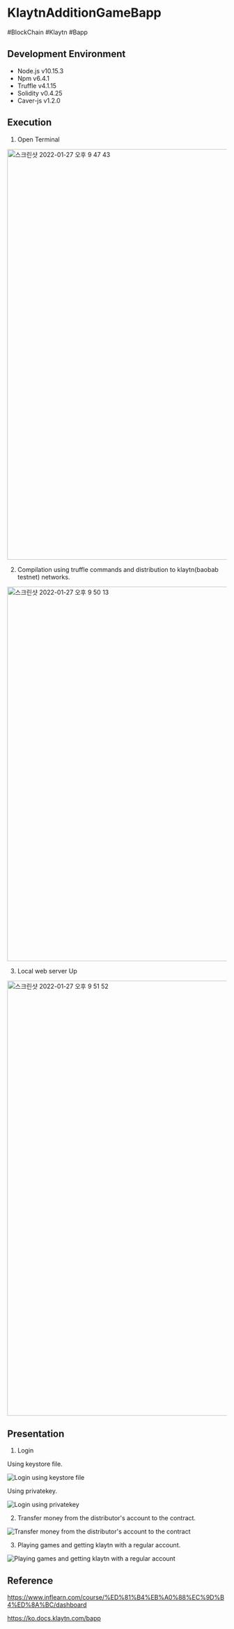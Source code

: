# KlaytnAdditionGameBapp
#BlockChain
#Klaytn
#Bapp

## Development Environment
* Node.js v10.15.3
* Npm v6.4.1
* Truffle v4.1.15
* Solidity v0.4.25
* Caver-js v1.2.0

## Execution
1. Open Terminal
<img width="942" alt="스크린샷 2022-01-27 오후 9 47 43" src="https://user-images.githubusercontent.com/64346003/151361876-661cde1f-e500-4a6b-be19-4e7630543a2c.png">

2. Compilation using truffle commands and distribution to klaytn(baobab testnet) networks.
<img width="859" alt="스크린샷 2022-01-27 오후 9 50 13" src="https://user-images.githubusercontent.com/64346003/151362235-a12d8302-0453-4d5a-84ed-59eafe324947.png">

3. Local web server Up
<img width="998" alt="스크린샷 2022-01-27 오후 9 51 52" src="https://user-images.githubusercontent.com/64346003/151363225-fe3162ae-9f95-4062-a641-913a96ebd801.png">


## Presentation
1. Login

Using keystore file.

![Login using keystore file](https://user-images.githubusercontent.com/64346003/151661470-02267a16-c3f9-40a4-a6f3-1990f730b684.gif)

Using privatekey.

![Login using privatekey](https://user-images.githubusercontent.com/64346003/151661500-0a9560b2-1fc1-4743-bd0a-ef3d933dd345.gif)

2. Transfer money from the distributor's account to the contract.

![Transfer money from the distributor's account to the contract](https://user-images.githubusercontent.com/64346003/151661512-faa08bdb-418c-4e20-b41a-53be9042eca7.gif)

3. Playing games and getting klaytn with a regular account.

![Playing games and getting klaytn with a regular account](https://user-images.githubusercontent.com/64346003/151661522-ea210d62-0e4d-4922-9941-fe4d31c7d656.gif)

## Reference
https://www.inflearn.com/course/%ED%81%B4%EB%A0%88%EC%9D%B4%ED%8A%BC/dashboard

https://ko.docs.klaytn.com/bapp

